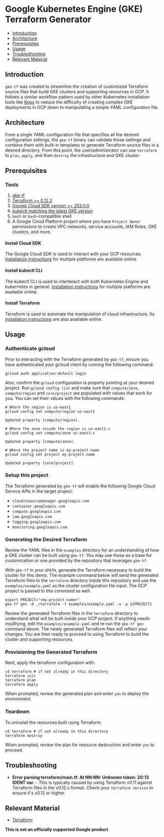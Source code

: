 # Google Kubernetes Engine (GKE) Terraform Generator

<!-- TOC -->
* [Introduction](#introduction)
* [Architecture](#architecture)
* [Prerequisites](#prerequisites)
* [Usage](#usage)
* [Troubleshooting](#troubleshooting)
* [Relevant Material](#relevant-material)
<!-- TOC -->

## Introduction

`gke-tf` was created to streamline the creation of customized Terraform source files that build GKE clusters and supporting resources in GCP.  It follows a similar workflow pattern used by other Kubernetes installation tools like [Kops](https://github.com/kubernetes/kops) to reduce the difficulty of creating complex GKE deployments in GCP down to manipulating a simple YAML configuration file.

## Architecture

From a single YAML configuration file that specifies all the desired configuration settings, the `gke-tf` binary can validate those settings and combine them with built-in templates to generate Terraform source files in a desired directory.  From this point, the user/administrator can use `terraform` to `plan`, `apply`, and then `destroy` the infrastructure and GKE cluster.

## Prerequisites

### Tools

1. [gke-tf](https://github.com/GoogleCloutPlatform/gke-tf)
1. [Terraform >= 0.12.3](https://www.terraform.io/downloads.html)
1. [Google Cloud SDK version >= 253.0.0](https://cloud.google.com/sdk/docs/downloads-versioned-archives)
1. [kubectl matching the latest GKE version](https://kubernetes.io/docs/tasks/tools/install-kubectl/)
1. `bash` or `bash`-compatible shell
1. A Google Cloud Platform project where you have `Project Owner` permissions to create VPC networks, service accounts, IAM Roles, GKE clusters, and more.

#### Install Cloud SDK
The Google Cloud SDK is used to interact with your GCP resources.
[Installation instructions](https://cloud.google.com/sdk/downloads) for multiple platforms are available online.

#### Install kubectl CLI

The kubectl CLI is used to interteract with both Kubernetes Engine and kubernetes in general.
[Installation instructions](https://cloud.google.com/kubernetes-engine/docs/quickstart)
for multiple platforms are available online.

#### Install Terraform

Terraform is used to automate the manipulation of cloud infrastructure. Its
[installation instructions](https://www.terraform.io/intro/getting-started/install.html) are also available online.

## Usage

### Authenticate gcloud

Prior to interacting with the Terraform generated by `gke-tf`, ensure you have authenticated your gcloud client by running the following command:

```console
gcloud auth application-default login
```

Also, confirm the `gcloud` configuration is properly pointing at your desired project.  Run `gcloud config list` and make sure that `compute/zone`, `compute/region` and `core/project` are populated with values that work for you. You can set their values with the following commands:

```console
# Where the region is us-east1
gcloud config set compute/region us-east1

Updated property [compute/region].
```

```console
# Where the zone inside the region is us-east1-c
gcloud config set compute/zone us-east1-c

Updated property [compute/zone].
```

```console
# Where the project name is my-project-name
gcloud config set project my-project-name

Updated property [core/project].
```

### Setup this project

The Terraform generated by `gke-tf` will enable the following Google Cloud Service APIs in the target project:

* `cloudresourcemanager.googleapis.com`
* `container.googleapis.com`
* `compute.googleapis.com`
* `iam.googleapis.com`
* `logging.googleapis.com`
* `monitoring.googleapis.com`

### Generating the Desired Terraform

Review the YAML files in the `examples` directory for an understanding of how a GKE cluster can be built using `gke-tf`.  You may use these as a base for customization or one provided by the repository that leverages `gke-tf`.

With `gke-tf` in your `$PATH`, generate the Terraform necessary to build the cluster for this demo.  The example command below will send the generated Terraform files to the `terraform` directory inside this repository and use the `examples/example.yaml` as the cluster configuration file input.  The GCP project is passed to this command as well.

```console
export PROJECT="<my-project-name>"
gke-tf gen -d ./terraform -f examples/example.yaml -o -p ${PROJECT}
```

Review the generated Terraform files in the `terraform` directory to understand what will be built inside your GCP project.  If anything needs modifying, edit the `examples/example.yaml` and re-run the `gke-tf gen` command above.  The newly generated Terraform files will reflect your changes.  You are then ready to proceed to using Terraform to build the cluster and supporting resources.

### Provisioning the Generated Terraform

Next, apply the terraform configuration with:

```console
cd terraform # if not already in this directory
terraform init
terraform plan
terraform apply
```

When prompted, review the generated plan and enter `yes` to deploy the environment.

### Teardown

To uninstall the resources built using Terraform:

```console
cd terraform # if not already in this directory
terraform destroy
```

When prompted, review the plan for resource destruction and enter `yes` to proceed.

## Troubleshooting

* **Error parsing terraform/main.tf: At NN:NN: Unknown token: 20:13 IDENT var.<example>** - This is typically caused by using Terraform v0.11 against Terraform files in the v0.12.x format.  Check your `terraform version` to ensure it's v0.12 or higher.

## Relevant Material

* [Terraform](https://terraform.io)

**This is not an officially supported Google product**